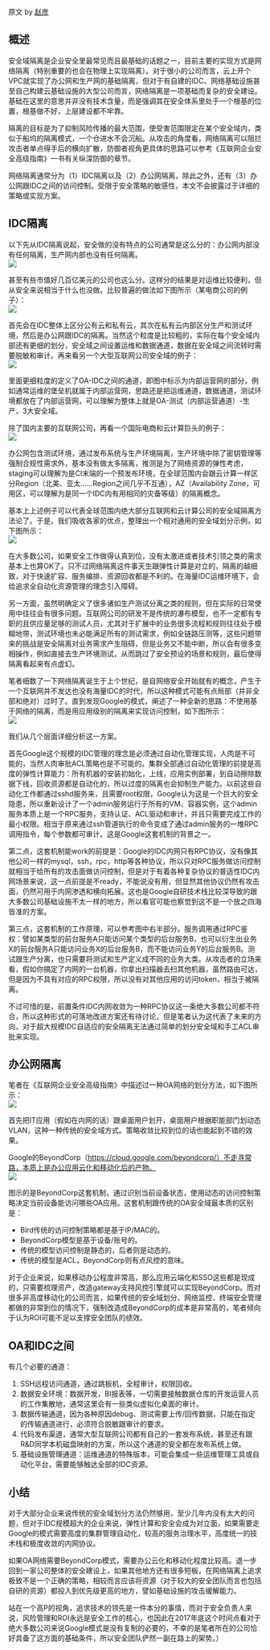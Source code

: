 原文 by [赵彦](https://mp.weixin.qq.com/s?__biz=MjM5NjQ5MTI5OA==&mid=2651747457&idx=1&sn=ffb0162b656c998b680f1e518548ad3e&chksm=bd12adcc8a6524dafdeca303db5c1adc70f1bf8705f11febe9ee6fbd35f74a00109faa57ab8d&mpshare=1&scene=1&srcid=0126PP6zvGBo52JPp9GZwksA#rd)  

## 概述

安全域隔离是企业安全里最常见而且最基础的话题之一，目前主要的实现方式是网络隔离（特别重要的也会在物理上实现隔离）。对于很小的公司而言，云上开个VPC就实现了办公网和生产网的基础隔离，但对于有自建的IDC、网络基础设施甚至自己构建云基础设施的大型公司而言，网络隔离是一项基础而复杂的安全建设。基础在这里的意思并非没有技术含量，而是强调其在安全体系里处于一个根基的位置，根基做不好，上层建设都不牢靠。  

隔离的目标是为了抑制风险传播的最大范围，使受害范围限定在某个安全域内，类似于船坞的隔离模式，一个仓进水不会沉船。从攻击的角度看，网络隔离可以阻拦攻击者单点得手后的横向扩散，防御者视角更具体的思路可以参考《互联网企业安全高级指南》一书有关纵深防御的章节。  

网络隔离通常分为（1）IDC隔离以及（2）办公网隔离，除此之外，还有（3）办公网跟IDC之间的访问控制。受限于安全策略的敏感性，本文不会披露过于详细的策略或实现方案。  

## IDC隔离

以下先从IDC隔离说起，安全做的没有特点的公司通常是这么分的：办公网内部没有任何隔离，生产网内部也没有任何隔离。  
![](../pictures/networkiso1.png)  


甚至有些市值好几百亿美元的公司也这么分。这样分的结果是对运维比较便利，但从安全来说相当于什么也没做。比较普遍的做法如下图所示（某电商公司的例子）：  
![](../pictures/networkiso2.png)  


首先会在IDC整体上区分公有云和私有云，其次在私有云内部区分生产和测试环境，然后是办公网跟IDC的隔离。当然这个粒度是比较粗的，实际在每个安全域内部还有更细的划分，安全域之间设置运维和数据通道，数据在安全域之间流转时需要脱敏和审计。再来看另一个大型互联网公司安全域的例子：  
![](../pictures/networkiso3.png)  


里面更细粒度的定义了OA-IDC之间的通道，即图中标示为内部运营网的部分，例如通常运维的堡垒机就属于内部运营网，思路还是把运维通道，数据通道，测试环境都放在了内部运营网，可以理解为整体上就是OA-测试（内部运营通道）-生产，3大安全域。  

除了国内主要的互联网公司，再看一个国际电商和云计算巨头的例子：  
![](../pictures/networkiso4.png)    


办公网包含测试环境，通过发布系统与生产环境隔离，生产环境中除了密钥管理等强制合规性需求外，基本没有做太多隔离，推测是为了网络资源的弹性考虑，staging可以理解为是CI末端的一个预发布环境，在全球范围内会跟云计算一样区分Region（北美、亚太……Region之间几乎不互通），AZ（Availability Zone，可用区，可以理解为是同一个IDC内有用相同的灾备等级）的隔离概念。  

基本上上述例子可以代表全球范围内绝大部分互联网和云计算公司的安全域隔离方法论了。于是，我们吸收各家的优点，整理出一个相对通用的安全域划分示例，如下图所示：  
![](../pictures/networkiso5.png)    


在大多数公司，如果安全工作做得认真到位，没有太激进或者技术引领之类的需求基本上也算OK了。只不过网络隔离这件事天生跟弹性计算是对立的，隔离的越细致，对于快速扩容、服务编排、资源回收都是不利的。在海量IDC运维环境下，会给追求全自动化资源管理的理念引入障碍。  

另一方面，虽然明确定义了很多诸如生产测试分离之类的规则，但在实际的日常使用中往往会有很多问题。互联网公司的研发不是传统的瀑布模型，也不一定都有专职的且供应量足够的测试人员，尤其对于扩展中的业务很多流程和规则往往处于模糊地带，测试环境也未必能满足所有的测试需求，例如全链路压测等，这些问题带来的挑战是安全隔离对业务需求产生阻碍，但是业务又不能中断，所以会有很多变相操作，例如直接去生产环境测试，从而跳过了安全预设的场景和规则，最后使得隔离看起来有点虚幻。  

笔者细数了一下网络隔离诞生于上个世纪，是自网络安全开始就有的概念，产生于一个互联网并不发达也没有海量IDC的时代，所以这种模式可能有点局部（并非全部和绝对）过时了。直到发现Google的模式，阐述了一种全新的思路：不使用基于网络的隔离，而是用应用级别的隔离来实现访问控制，如下图所示：  
![](../pictures/networkiso6.png)    

我们从几个层面详细分析这一方案。  

首先Google这个规模的IDC管理的理念是必须通过自动化管理实现，人肉是不可能的，当然人肉审批ACL策略也是不可能的。集群全部通过自动化管理的前提是高度的弹性计算能力：所有机器的安装初始化，上线，应用实例部署，到自动擦除数据下线，回收资源都是自动化的，所以过度的隔离也会抑制生产能力。以前这些自动化工作都通过sshd服务来，且需要root权限，Google认为这是一个巨大的安全隐患，所以重新设计了一个admin服务运行于所有的VM、容器实例，这个admin服务本质上是一个RPC服务，支持认证、ACL驱动和审计，并且只需要完成工作的最小权限。相当于原来通过ssh管道执行的命令变成了通过admin服务的一堆RPC调用指令，每个参数都可审计。这是Google这套机制的背景之一。  

第二点，这套机制能work的前提是：Google的IDC内网只有RPC协议，没有像其他公司一样的mysql，ssh，rpc，http等各种协议，所以只对RPC服务做访问控制就相当于给所有的攻击面做访问控制，但是对于有着各种复杂协议的普适性IDC内网场景来说，这一点前提是不ready，不能说没有用，但显然其他协议仍然有攻击面，仍然可用于内网渗透和横向拓展。这也是Google自研技术栈比较深导致的跟大多数公司基础设施不太一样的地方，所以看官可能也察觉到这不是一个放之四海皆准的方案。  

第三点，这套机制的工作原理，可以参考图中右半部分。服务调用通过RPC鉴权：譬如某类型的前台服务A只能访问某个类型的后台服务B，也可以衍生出业务X的前台服务A只能访问业务X的后台服务B，而不能访问业务Y的后台服务B。测试跟生产分离，也只需要将测试和生产定义成不同的业务大类。从攻击者的立场来看，假如你搞定了内网的一台机器，你拿出扫描器去扫其他机器，虽然路由可达，但是因为不具有对应的RPC权限，所以没有对其他应用的访问token，相当于被隔离。  

不过可惜的是，前置条件IDC内网收敛为一种RPC协议这一条绝大多数公司都不符合，所以这种形式的可落地改进方案还有待讨论，但是笔者认为这代表了未来的方向，对于超大规模IDC自适应的安全隔离无法通过简单的划分安全域和手工ACL审批来实现。  

## 办公网隔离

笔者在《互联网企业安全高级指南》中描述过一种OA网络的划分方法，如下图所示：  
![](../pictures/networkiso7.png)    


首先把IT应用（假如在内网的话）跟桌面用户划开，桌面用户根据职能部门划动态VLAN，这种一种传统的安全域方式。策略收敛比较到位的话也能起到不错的效果。  

Google的BeyondCorp（https://cloud.google.com/beyondcorp/）不走寻常路，本质上是办公应用云化和移动化后的产物。  
![](../pictures/networkiso8.png)    


图示的是BeyondCorp这套机制，通过识别当前设备状态，使用动态的访问控制策略决定当前设备能访问哪些OA应用。这套机制跟传统的OA安全域最本质的区别是：  

* Bird传统的访问控制策略都是基于IP/MAC的。
* BeyondCorp模型是基于设备/账号的。
* 传统的模型访问控制是静态的，后者则是动态的。
* 传统的模型是ACL，BeyondCorp则有点风控的意味。

对于企业来说，如果移动办公程度非常高，那么应用云端化和SSO这些都是现成的，只需要梳理资产，改造gateway支持风控引擎就可以实现BeyondCorp。而对很多非高度移动化的公司而言，如果传统的安全域划分、网络监控、终端安全管理都做的非常到位的情况下，强制改造成BeyondCorp的成本是非常高的，笔者倾向于认为ROI可能不足以支撑安全团队的绩效。  

## OA和IDC之间

有几个必要的通道：  

1. SSH远程访问通道，通过跳板机，全程审计，权限回收。
2. 数据安全环境：数据开发，BI报表等，一切需要接触数据仓库的开发运营人员的工作集散地，通常这里会有一些类似虚拟化桌面的审计。
3. 数据传输通道，因为各种原因debug、测试需要上传/回传数据，只能在指定的传输通道进行，必须符合脱敏跟审计的要求。
4. 代码发布渠道，通常大型互联网公司都有自己的一套发布系统，甚至还有跟R&D同学本机磁盘映射的方案，所以这个通道的安全都在发布系统上做。
5. 基础设施管理通道：运维通道的特殊版本，可能会集成一些运维管理工具或自动化平台，需要能够触达全部的IDC资源。

## 小结

对于大部分企业来说传统的安全域划分方法仍然够用，至少几年内没有太大的问题，但对于IDC规模超大的企业来说，弹性计算和安全会成为对立面，如果需要走Google的模式需要高度的集群管理自动化，较高的服务治理水平，高度统一的技术栈和极度收敛的内网协议。

如果OA网络需要BeyondCorp模式，需要办公云化和移动化程度比较高。退一步回到一家公司整体的安全建设上，如果其他地方还有很多短板，在网络隔离上追求极致不是一个正确的策略，相较而言应该将资源（对于较大的安全团队而言也包括自研的资源）都投入到优先级更高的地方，譬如基础设施的攻击缓解能力。

站在一个高P的视角，追求技术的领先是一件本分的事情，而对于安全负责人来说，风险管理和ROI永远是安全工作的核心，也因此在2017年底这个时间点看对于绝大多数公司来说Google模式是没有复制的必要的，不幸的是笔者所在的公司恰好具备了这方面的基础条件，所以安全团队俨然一副在路上的架势。）
